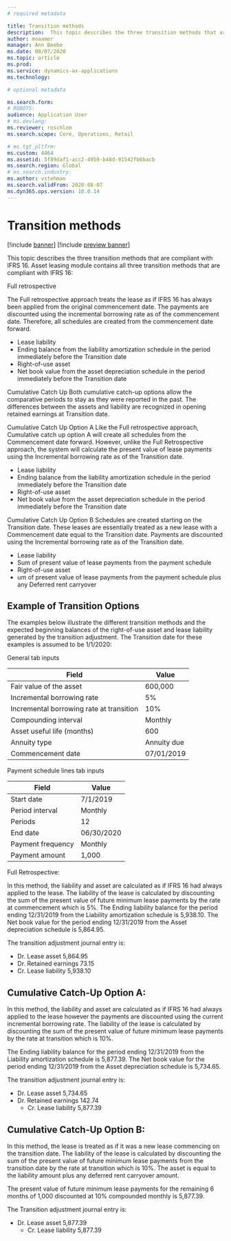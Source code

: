 ```yaml
---
# required metadata

title: Transition methods
description:  This topic describes the three transition methods that are compliant with IFRS 16.
author: moaamer
manager: Ann Beebe
ms.date: 08/07/2020
ms.topic: article
ms.prod: 
ms.service: dynamics-ax-applications
ms.technology: 

# optional metadata

ms.search.form: 
# ROBOTS: 
audience: Application User
# ms.devlang: 
ms.reviewer: roschlom
ms.search.scope: Core, Operations, Retail

# ms.tgt_pltfrm: 
ms.custom: 4464
ms.assetid: 5f89daf1-acc2-4959-b48d-91542fb6bacb
ms.search.region: Global
# ms.search.industry: 
ms.author: vstehman
ms.search.validFrom: 2020-08-07
ms.dyn365.ops.version: 10.0.14
---
```


# Transition methods

[!include [banner](../includes/banner.md)]
[!include [preview banner](../includes/preview-banner.md)]

This topic describes the three transition methods that are compliant with IFRS 16. Asset leasing module contains all three transition methods that are compliant with IFRS 16:

Full retrospective

The Full retrospective approach treats the lease as if IFRS 16 has always been applied from the original commencement date. The payments are discounted using the incremental borrowing rate as of the commencement date. Therefore, all schedules are created from the commencement date forward.

-	Lease liability
  -	Ending balance from the liability amortization schedule in the period immediately before the Transition date
-	Right-of-use asset
  -	Net book value from the asset depreciation schedule in the period immediately before the Transition date

Cumulative Catch Up
Both cumulative catch-up options allow the comparative periods to stay as they were reported in the past. The differences between the assets and liability are recognized in opening retained earnings at Transition date.

Cumulative Catch Up Option A
Like the Full retrospective approach, Cumulative catch up option A will create all schedules from the Commencement date forward. However, unlike the Full Retrospective approach, the system will calculate the present value of lease payments using the Incremental borrowing rate as of the Transition date.

-	Lease liability
  -	Ending balance from the liability amortization schedule in the period immediately before the Transition date
-	Right-of-use asset
  -	Net book value from the asset depreciation schedule in the period immediately before the Transition date

Cumulative Catch Up Option B
Schedules are created starting on the Transition date. These leases are essentially treated as a new lease with a Commencement date equal to the Transition date. Payments are discounted using the Incremental borrowing rate as of the Transition date.

-	Lease liability
  -	Sum of present value of lease payments from the payment schedule
-	Right-of-use asset
  -	um of present value of lease payments from the payment schedule plus any Deferred rent carryover

## Example of Transition Options
The examples below illustrate the different transition methods and the expected beginning balances of the right-of-use asset and lease liability generated by the transition adjustment. The Transition date for these examples is assumed to be 1/1/2020:

General tab inputs

|     Field                                       	|     Value          	|
|-------------------------------------------------	|--------------------	|
|     Fair value of the asset                     	|     600,000        	|
|     Incremental borrowing rate                  	|     5%             	|
|     Incremental borrowing rate at transition    	|     10%            	|
|     Compounding interval                        	|     Monthly        	|
|     Asset useful life (months)                  	|     600            	|
|     Annuity type                                	|     Annuity due    	|
|     Commencement date                           	|     07/01/2019     	|

Payment schedule lines tab inputs

|     Field                	|     Value         	|
|--------------------------	|-------------------	|
|     Start date           	|     7/1/2019      	|
|     Period interval      	|     Monthly       	|
|     Periods              	|     12            	|
|     End date             	|     06/30/2020    	|
|     Payment frequency    	|     Monthly       	|
|     Payment amount       	|     1,000         	|

Full Retrospective:

In this method, the liability and asset are calculated as if IFRS 16 had always applied to the lease. The liability of the lease is calculated by discounting the sum of the present value of future minimum lease payments by the rate at commencement which is 5%.
The Ending liability balance for the period ending 12/31/2019 from the Liability amortization schedule is 5,938.10.
The Net book value for the period ending 12/31/2019 from the Asset depreciation schedule is 5,864.95.

The transition adjustment journal entry is:
- Dr. Lease asset 5,864.95
- Dr. Retained earnings 73.15
- Cr. Lease liability 5,938.10

## Cumulative Catch-Up Option A:

In this method, the liability and asset are calculated as if IFRS 16 had always applied to the lease however the payments are discounted using the current incremental borrowing rate. The liability of the lease is calculated by discounting the sum of the present value of future minimum lease payments by the rate at transition which is 10%.

The Ending liability balance for the period ending 12/31/2019 from the Liability amortization schedule is 5,877.39.
The Net book value for the period ending 12/31/2019 from the Asset depreciation schedule is 5,734.65.

The transition adjustment journal entry is:
- Dr. Lease asset 5,734.65
- Dr. Retained earnings 142.74
  - Cr. Lease liability 5,877.39

## Cumulative Catch-Up Option B:

In this method, the lease is treated as if it was a new lease commencing on the transition date. The liability of the lease is calculated by discounting the sum of the present value of future minimum lease payments from the transition date by the rate at transition which is 10%. The asset is equal to the liability amount plus any deferred rent carryover amount.

The present value of future minimum lease payments for the remaining 6 months of 1,000 discounted at 10% compounded monthly is 5,877.39.

The Transition adjustment journal entry is:
- Dr. Lease asset 5,877.39
  - Cr. Lease liability 5,877.39

